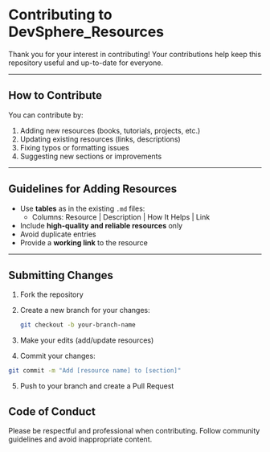 # Contributing to DevSphere_Resources

Thank you for your interest in contributing! Your contributions help keep this repository useful and up-to-date for everyone.

---

## How to Contribute

You can contribute by:

1. Adding new resources (books, tutorials, projects, etc.)  
2. Updating existing resources (links, descriptions)  
3. Fixing typos or formatting issues  
4. Suggesting new sections or improvements  

---

## Guidelines for Adding Resources

- Use **tables** as in the existing `.md` files:  
  - Columns: Resource | Description | How It Helps | Link  
- Include **high-quality and reliable resources** only  
- Avoid duplicate entries  
- Provide a **working link** to the resource  

---

## Submitting Changes

1. Fork the repository  
2. Create a new branch for your changes:  
   ```bash
   git checkout -b your-branch-name
3. Make your edits (add/update resources)

4. Commit your changes:

```bash
git commit -m "Add [resource name] to [section]"

```

5. Push to your branch and create a Pull Request


## Code of Conduct

Please be respectful and professional when contributing. Follow community guidelines and avoid inappropriate content.
